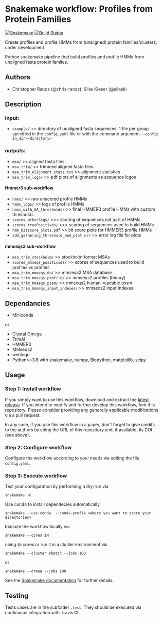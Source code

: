 # Snakemake workflow: Profiles from Protein Families

[![Snakemake](https://img.shields.io/badge/snakemake-≥5.0.0-brightgreen.svg)](https://snakemake.bitbucket.io)
[![Build Status](https://travis-ci.org/snakemake-workflows/pfpf.svg?branch=master)](https://travis-ci.org/snakemake-workflows/pfpf)

Create profiles and profile HMMs from (unaligned) protein families/clusters, under development

Python snakemake pipeline that build profiles and profile HMMs from unaligned fasta protein familes.


## Authors

* Christopher Rands (@chris-rands), Silas Kieser (@silask)


## Description
### input:
- `example/` >> directory of unaligned fasta sequences, 1 file per group specified in the `config.yaml` file or with the command argument `--config in_dir=<directory>`

### outputs:
- `msa/` >> aligned fasta files
- `msa_trim/` >> trimmed aligned fasta files
- `msa_trim_alignment_stats.txt` >> alignment statistics
- `msa_trim_logo/` >> pdf plots of alignments as sequence logos

#### Hmmer3 sub-workflow

- `hmms/` >> raw unscored profile HMMs
- `hmms_logs/` >> logs of profile HMMs
- `hmms_with_GA_thresholds/` >> final HMMER3 profile HMMs with custom thresholds
- `scores_otherSeqs/` >>> scoring of sequences not part of HMMs
- `scores_truePositives/` >>> scoring of sequences used to build HMMs
- `hmm_bitscore_plots.pdf` >> bit score plots for HMMER3 profile HMMs
- `add_gathering_threshold_and_plot.err` >> error log file for plots

#### mmseqs2 sub-workflow

- `msa_trim_stockholm/` >> stockholm format MSAs
- `scores_mmseqs_positivies/` >> scores of sequences used to build profiles vs profiles
- `msa_trim_mmseqs_db/` >> mmseqs2 MSA database
- `msa_trim_mmseqs_profile/` >> mmseqs2 profiles (binary)
- `msa_trim_mmseqs_pssm/` >> mmseqs2 human-readable pssm
- `msa_trim_mmseqs_input_indexes/` >> mmseqs2 input indexes

## Dependancies
- Miniconda

or

- Clustal Omega
- TrimAl
- HMMER3
- MMseqs2
- weblogo
- Python>=3.6 with snakemake, numpy, Biopython, matplotlib, scipy


## Usage

### Step 1: Install workflow

If you simply want to use this workflow, download and extract the [latest release](https://github.com/snakemake-workflows/pfpf/releases).
If you intend to modify and further develop this workflow, fork this repository. Please consider providing any generally applicable modifications via a pull request.

In any case, if you use this workflow in a paper, don't forget to give credits to the authors by citing the URL of this repository and, if available, its DOI (see above).

### Step 2: Configure workflow

Configure the workflow according to your needs via editing the file `config.yaml`.

### Step 3: Execute workflow

Test your configuration by performing a dry-run via

    snakemake -n

Use conda to install dependecies automatically

    snakemake --use-conda  --conda-prefix <where you want to store your directories>

Execute the workflow locally via

    snakemake --cores $N

using `$N` cores or run it in a cluster environment via

    snakemake --cluster sbatch --jobs 100

or

    snakemake --drmaa --jobs 100

See the [Snakemake documentation](https://snakemake.readthedocs.io) for further details.


## Testing

Tests cases are in the subfolder `.test`. They should be executed via continuous integration with Travis CI.
